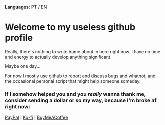 <!-- https://docs.github.com/en/get-started/writing-on-github/getting-started-with-writing-and-formatting-on-github/basic-writing-and-formatting-syntax -->
**Languages:** PT / EN

# Welcome to my useless github profile

Really, there's nothing to write home about in here right now. I have no time and energy to actually develop anything significant.

Maybe one day...

For now I mostly use github to report and discuss bugs and whatnot, and the occasional personal script that might help someone someday.

### If I somehow helped you and you *really* wanna thank me, consider sending a dollar or so my way, because I'm broke af right now:

[PayPal](https://www.paypal.com/donate/?business=NA4SGGWAQHFEJ) | [Ko-fi](https://ko-fi.com/mateusauri) | [BuyMeACoffee](https://www.buymeacoffee.com/mateusauri)

<!-- eggs -->
